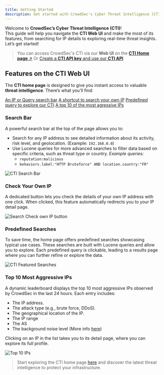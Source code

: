 ```yaml
---
title: Getting Started
description: Get started with CrowdSec's Cyber Threat Intelligence (CTI) platform.
---
```


Welcome to **CrowdSec’s Cyber Threat Intelligence (CTI)**!   
This guide will help you navigate the **CTI Web UI** and make the most of its features, from searching for IP details to exploring real-time threat insights. Let’s get started!

> You can access CrowdSec's CTI via our **Web UI** on the [**CTI Home page** ↗️](https://app.crowdsec.net/cti)
> Or [Create a **CTI API key** and use our **CTI API**](/u/console/cti/cti_api_keys)

## Features on the CTI Web UI

The **CTI home page** is designed to give you instant access to valuable **threat intelligence**. There’s what you’ll find:
<!-- Not using bullet points to avoid VS annoying auto table of content "fix" -->
[An IP or Query search bar](#search-bar)
[A shortcut to search your own IP](#check-your-own-ip)
[Predefined query to explore our CTI](#predefined-searches)
[A top 10 of the most agressive IPs](#top-10-most-aggressive-ips)

### Search Bar

A powerful search bar at the top of the page allows you to:

-   Search for any IP address to see detailed information about its activity, risk level, and geolocation. (Example: `192.168.0.0`)
-   Use Lucene queries for more advanced searches to filter data based on specific criteria, such as threat type or country. _Example queries:_
    -   `reputation:malicious`
    -   `behaviors.label:"HTTP Bruteforce" AND location.country:"FR"`

![CTI Search Bar](/img/console/cti/searchbar.png)

### Check Your Own IP

A dedicated button lets you check the details of your own IP address with one click.
When clicked, this feature automatically redirects you to your IP detail page.

![Search Check own IP button](/img/console/cti/searchbar_check_ip_button.png)

### Predefined Searches

To save time, the home page offers predefined searches showcasing typical use cases. These searches are built with Lucene queries and allow you to explore. Each predefined query is clickable, leading to a results page where you can further refine or explore the data.

![CTI Featured Searches](/img/console/cti/featured_searches.png)

### Top 10 Most Aggressive IPs

A dynamic leaderboard displays the top 10 most aggressive IPs observed by CrowdSec in the last 24 hours. Each entry includes:

-   The IP address.
-   The attack type (e.g., brute force, DDoS).
-   The geographical location of the IP.
-   The IP range
-   The AS
-   The background noise level (More info [here](https://doc.crowdsec.net/u/console/alerts/background_noise))

Clicking on an IP in the list takes you to its detail page, where you can explore its full profile.

![Top 10 IPs](/img/console/cti/top_ten_ips.png)

> Start exploring the CTI home page [here](https://app.crowdsec.net/cti) and discover the latest threat intelligence to protect your infrastructure.
